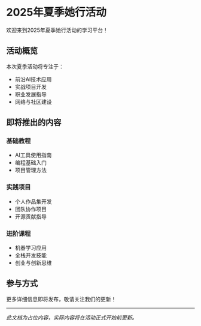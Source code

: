 # 2025年夏季她行活动

欢迎来到2025年夏季她行活动的学习平台！

## 活动概览

本次夏季活动将专注于：
- 前沿AI技术应用
- 实战项目开发
- 职业发展指导
- 网络与社区建设

## 即将推出的内容

### 基础教程
- AI工具使用指南
- 编程基础入门
- 项目管理方法

### 实践项目
- 个人作品集开发
- 团队协作项目
- 开源贡献指导

### 进阶课程
- 机器学习应用
- 全栈开发技能
- 创业与创新思维

## 参与方式

更多详细信息即将发布，敬请关注我们的更新！

---

*此文档为占位内容，实际内容将在活动正式开始前更新。* 